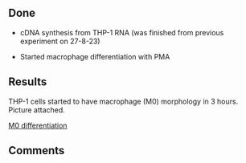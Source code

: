 ## Done 

* cDNA synthesis from THP-1 RNA (was finished from previous experiment on 27-8-23)

* Started macrophage differentiation with PMA

## Results

THP-1 cells started to have macrophage (M0) morphology in 3 hours. Picture attached.

[M0 differentiation](/wetlab/experiments/figures/macrophage_differentiation_4-9-23.jpeg)

## Comments
